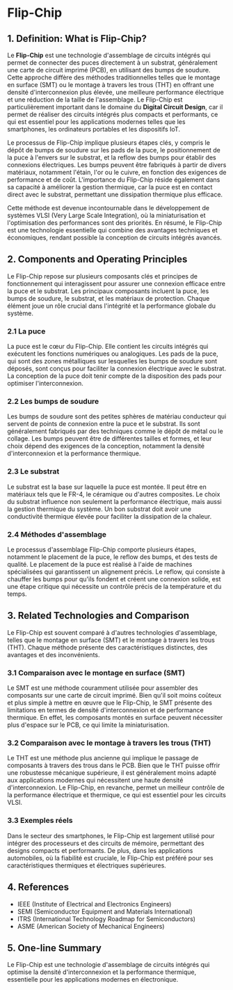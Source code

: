 # Flip-Chip

## 1. Definition: What is **Flip-Chip**?
Le **Flip-Chip** est une technologie d'assemblage de circuits intégrés qui permet de connecter des puces directement à un substrat, généralement une carte de circuit imprimé (PCB), en utilisant des bumps de soudure. Cette approche diffère des méthodes traditionnelles telles que le montage en surface (SMT) ou le montage à travers les trous (THT) en offrant une densité d'interconnexion plus élevée, une meilleure performance électrique et une réduction de la taille de l'assemblage. Le Flip-Chip est particulièrement important dans le domaine du **Digital Circuit Design**, car il permet de réaliser des circuits intégrés plus compacts et performants, ce qui est essentiel pour les applications modernes telles que les smartphones, les ordinateurs portables et les dispositifs IoT.

Le processus de Flip-Chip implique plusieurs étapes clés, y compris le dépôt de bumps de soudure sur les pads de la puce, le positionnement de la puce à l'envers sur le substrat, et la reflow des bumps pour établir des connexions électriques. Les bumps peuvent être fabriqués à partir de divers matériaux, notamment l'étain, l'or ou le cuivre, en fonction des exigences de performance et de coût. L'importance du Flip-Chip réside également dans sa capacité à améliorer la gestion thermique, car la puce est en contact direct avec le substrat, permettant une dissipation thermique plus efficace.

Cette méthode est devenue incontournable dans le développement de systèmes VLSI (Very Large Scale Integration), où la miniaturisation et l'optimisation des performances sont des priorités. En résumé, le Flip-Chip est une technologie essentielle qui combine des avantages techniques et économiques, rendant possible la conception de circuits intégrés avancés.

## 2. Components and Operating Principles
Le Flip-Chip repose sur plusieurs composants clés et principes de fonctionnement qui interagissent pour assurer une connexion efficace entre la puce et le substrat. Les principaux composants incluent la puce, les bumps de soudure, le substrat, et les matériaux de protection. Chaque élément joue un rôle crucial dans l'intégrité et la performance globale du système.

### 2.1 La puce
La puce est le cœur du Flip-Chip. Elle contient les circuits intégrés qui exécutent les fonctions numériques ou analogiques. Les pads de la puce, qui sont des zones métalliques sur lesquelles les bumps de soudure sont déposés, sont conçus pour faciliter la connexion électrique avec le substrat. La conception de la puce doit tenir compte de la disposition des pads pour optimiser l'interconnexion.

### 2.2 Les bumps de soudure
Les bumps de soudure sont des petites sphères de matériau conducteur qui servent de points de connexion entre la puce et le substrat. Ils sont généralement fabriqués par des techniques comme le dépôt de métal ou le collage. Les bumps peuvent être de différentes tailles et formes, et leur choix dépend des exigences de la conception, notamment la densité d'interconnexion et la performance thermique.

### 2.3 Le substrat
Le substrat est la base sur laquelle la puce est montée. Il peut être en matériaux tels que le FR-4, le céramique ou d'autres composites. Le choix du substrat influence non seulement la performance électrique, mais aussi la gestion thermique du système. Un bon substrat doit avoir une conductivité thermique élevée pour faciliter la dissipation de la chaleur.

### 2.4 Méthodes d'assemblage
Le processus d'assemblage Flip-Chip comporte plusieurs étapes, notamment le placement de la puce, le reflow des bumps, et des tests de qualité. Le placement de la puce est réalisé à l'aide de machines spécialisées qui garantissent un alignement précis. Le reflow, qui consiste à chauffer les bumps pour qu'ils fondent et créent une connexion solide, est une étape critique qui nécessite un contrôle précis de la température et du temps.

## 3. Related Technologies and Comparison
Le Flip-Chip est souvent comparé à d'autres technologies d'assemblage, telles que le montage en surface (SMT) et le montage à travers les trous (THT). Chaque méthode présente des caractéristiques distinctes, des avantages et des inconvénients.

### 3.1 Comparaison avec le montage en surface (SMT)
Le SMT est une méthode couramment utilisée pour assembler des composants sur une carte de circuit imprimé. Bien qu'il soit moins coûteux et plus simple à mettre en œuvre que le Flip-Chip, le SMT présente des limitations en termes de densité d'interconnexion et de performance thermique. En effet, les composants montés en surface peuvent nécessiter plus d'espace sur le PCB, ce qui limite la miniaturisation.

### 3.2 Comparaison avec le montage à travers les trous (THT)
Le THT est une méthode plus ancienne qui implique le passage de composants à travers des trous dans le PCB. Bien que le THT puisse offrir une robustesse mécanique supérieure, il est généralement moins adapté aux applications modernes qui nécessitent une haute densité d'interconnexion. Le Flip-Chip, en revanche, permet un meilleur contrôle de la performance électrique et thermique, ce qui est essentiel pour les circuits VLSI.

### 3.3 Exemples réels
Dans le secteur des smartphones, le Flip-Chip est largement utilisé pour intégrer des processeurs et des circuits de mémoire, permettant des designs compacts et performants. De plus, dans les applications automobiles, où la fiabilité est cruciale, le Flip-Chip est préféré pour ses caractéristiques thermiques et électriques supérieures.

## 4. References
- IEEE (Institute of Electrical and Electronics Engineers)
- SEMI (Semiconductor Equipment and Materials International)
- ITRS (International Technology Roadmap for Semiconductors)
- ASME (American Society of Mechanical Engineers)

## 5. One-line Summary
Le Flip-Chip est une technologie d'assemblage de circuits intégrés qui optimise la densité d'interconnexion et la performance thermique, essentielle pour les applications modernes en électronique.